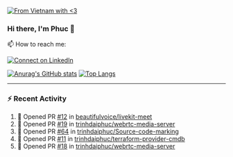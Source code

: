 [![From Vietnam with <3](https://raw.githubusercontent.com/webuild-community/badge/master/svg/love.svg)](https://webuild.community)

### Hi there, I'm Phuc 👋

📫 How to reach me:

[![Connect on LinkedIn](https://img.shields.io/badge/--linkedin?label=LinkedIn&logo=LinkedIn&style=social)](https://www.linkedin.com/in/trinh-dai-phuc/)


[![Anurag's GitHub stats](https://phuc-github-readme-stats.vercel.app/api?username=trinhdaiphuc&count_private=true&show_icons=true&theme=synthwave)](https://github.com/anuraghazra/github-readme-stats)
[![Top Langs](https://phuc-github-readme-stats.vercel.app/api/top-langs/?username=trinhdaiphuc&theme=synthwave&show_icons=true&layout=compact&langs_count=8&hide=html,css,scss,less,handlebars,ejs)](https://github.com/anuraghazra/github-readme-stats)


---

### :zap: Recent Activity

<!--START_SECTION:activity-->
1. 💪 Opened PR [#12](https://github.com/beautifulvoice/livekit-meet/pull/12) in [beautifulvoice/livekit-meet](https://github.com/beautifulvoice/livekit-meet)
2. 💪 Opened PR [#19](https://github.com/trinhdaiphuc/webrtc-media-server/pull/19) in [trinhdaiphuc/webrtc-media-server](https://github.com/trinhdaiphuc/webrtc-media-server)
3. 💪 Opened PR [#64](https://github.com/trinhdaiphuc/Source-code-marking/pull/64) in [trinhdaiphuc/Source-code-marking](https://github.com/trinhdaiphuc/Source-code-marking)
4. 💪 Opened PR [#11](https://github.com/trinhdaiphuc/terraform-provider-cmdb/pull/11) in [trinhdaiphuc/terraform-provider-cmdb](https://github.com/trinhdaiphuc/terraform-provider-cmdb)
5. 💪 Opened PR [#18](https://github.com/trinhdaiphuc/webrtc-media-server/pull/18) in [trinhdaiphuc/webrtc-media-server](https://github.com/trinhdaiphuc/webrtc-media-server)
<!--END_SECTION:activity-->
